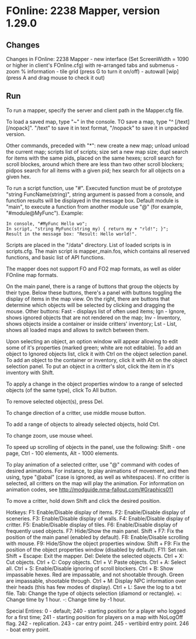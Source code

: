 # FOnline: 2238 Mapper, version 1.29.0

## Changes

Changes in FOnline: 2238 Mapper
    - new interface (Set ScreenWidth = 1090 or higher in client's FOnline.cfg) with re-arranged tabs and submenus
    - zoom % information
    - tile grid (press G to turn it on/off)
    - autowall [wip] (press A and drag mouse to check it out)

## Run

To run a mapper, specify the server and client path in the Mapper.cfg file.

To load a saved map, type "~<map name>" in the console.
TO save a map, type "^<map name> [/text] [/nopack]". "/text" to save it in text format, "/nopack" to save it in unpacked version.

Other commands, preceded with "*":
    new		create a new map;
    unload		unload the current map;
    scripts	list of scripts;
    size <w> <h>	set a new map size;
    dupl		search for items with the same pids, placed on the same hexes;
    scroll		search for scroll blockes, around which there are less than two other scroll blockers;
    pidpos <pid>	search for all items with a given pid;
    hex <hx> <hy>	search for all objects on a given hex.

To run a script function, use "#". Executed function must be of prototype "string FuncName(string)", string argument is passed from a console, and function results will be displayed in the message box. Default module is "main", to execute a function from another module use "@" (for example, "#module@MyFunc").
Example:

```text
In console, "#MyFunc Hello wo";
In script, "string MyFunc(string my) { return my + "rld!"; }";
Result in the message box: "Result: Hello world!".
```

Scripts are placed in the "/data" directory. List of loaded scripts is in scripts.cfg. The main script is mapper_main.fos, which contains all reserved functions, and basic list of API functions.

The mapper does not support FO and FO2 map formats, as well as older FOnline map formats.

On the main panel, there is a range of buttons that group the objects by their type.
Below these buttons, there's a panel with buttons toggling the display of items in the map view.
On the right, there are buttons that determine which objects will be selected by clicking and dragging the mouse.
Other buttons:
Fast - displays list of often used items;
Ign - Ignore, shows ignored objects that are not rendered on the map;
Inv - Inventory, shows objects inside a container or inside critters' inventory;
Lst - List, shows all loaded maps and allows to switch between them.

Upon selecting an object, an option window will appear allowing to edit some of it's properties (marked green; white are not editable).
To add an object to Ignored objects list, click it with Ctrl on the object selection panel.
To add an object to the container or inventory, click it with Alt on the object selection panel.
To put an object in a critter's slot, click the item in it's inventory with Shift.

To apply a change in the object properties window to a range of selected objects (of the same type), click To All button.

To remove selected object(s), press Del.

To change direction of a critter, use middle mouse button.

To add a range of objects to already selected objects, hold Ctrl.

To change zoom, use mouse wheel.

To speed up scrolling of objects in the panel, use the following:
Shift - one page,
Ctrl - 100 elements,
Alt - 1000 elements.

To play animation of a selected critter, use "@" command with codes of desired animations. For instance, to play animations of movement, and then using, type "@abal" (case is ignored, as well as whitespaces). If no critter is selected, all critters on the map will play the animation. For information on animation codes, see http://modguide.nma-fallout.com/#Graphics011

To move a critter, hold down Shift and click the desired position.

Hotkeys:
F1: Enable/Disable display of items.
F2: Enable/Disable display of sceneries.
F3: Enable/Disable display of walls.
F4: Enable/Disable display of critter.
F5: Enable/Disable display of tiles.
F6: Enable/Disable display of frequently used objects.
F7: Hide/Show the main panel.
Shift + F7: Fix the position of the main panel (enabled by default).
F8: Enable/Disable scrolling with mouse.
F9: Hide/Show the object properties window.
Shift + F9: Fix the position of the object properties window (disabled by default).
F11: Set rain.
Shift + Escape: Exit the mapper.
Del: Delete the selected objects.
Ctrl + X: Cut objects.
Ctrl + C: Copy objects.
Ctrl + V: Paste objects.
Ctrl + A: Select all.
Ctrl + S: Enable/Disable ignoring of scroll blockers.
Ctrl + B: Show impassable hexes. Red are impassable, and not shootable through. Green are impassable, shootable through.
Ctrl + M: Display NPC information over their heads (this has few modes of display).
Ctrl + L: Save the log to a txt file.
Tab: Change the type of objects selection (diamond or rectangle).
+: Change time by 1 hour.
-: Change time by -1 hour.

Special Entires:
0 - default;
240 - starting position for a player who logged for a first time;
241 - starting position for players on a map with NoLogOff flag.
242 - replication.
243 - car entry point.
245 - vertibird entry point.
246 - boat entry point.
